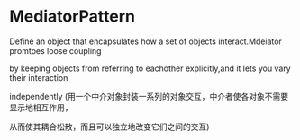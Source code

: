 
# MediatorPattern

Define an object that encapsulates how a set of objects interact.Mdeiator promtoes loose coupling

 by keeping objects from referring to eachother explicitly,and it lets you vary their interaction 

independently (用一个中介对象封装一系列的对象交互，中介者使各对象不需要显示地相互作用，

从而使其耦合松散，而且可以独立地改变它们之间的交互)
